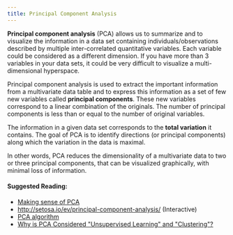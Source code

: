 ```yaml
---
title: Principal Component Analysis
---
```

**Principal component analysis** (PCA) allows us to summarize and to visualize the information in a data set containing individuals/observations described by multiple inter-correlated quantitative variables. Each variable could be considered as a different dimension. If you have more than 3 variables in your data sets, it could be very difficult to visualize a multi-dimensional hyperspace.

Principal component analysis is used to extract the important information from a multivariate data table and to express this information as a set of few new variables called **principal components**. These new variables correspond to a linear combination of the originals. The number of principal components is less than or equal to the number of original variables.

The information in a given data set corresponds to the **total variation** it contains. The goal of PCA is to identify directions (or principal components) along which the variation in the data is maximal.

In other words, PCA reduces the dimensionality of a multivariate data to two or three principal components, that can be visualized graphically, with minimal loss of information.

#### Suggested Reading:
<!-- Please add any articles you think might be helpful to read before writing the article -->
- [Making sense of PCA](https://stats.stackexchange.com/questions/2691/making-sense-of-principal-component-analysis-eigenvectors-eigenvalues)
- http://setosa.io/ev/principal-component-analysis/ (Interactive)
- [PCA algorithm](https://www.coursera.org/learn/machine-learning/lecture/ZYIPa/principal-component-analysis-algorithm)
- [Why is PCA Considered "Unsupervised Learning" and "Clustering"?](https://www.reddit.com/r/datascience/comments/668pp1)
